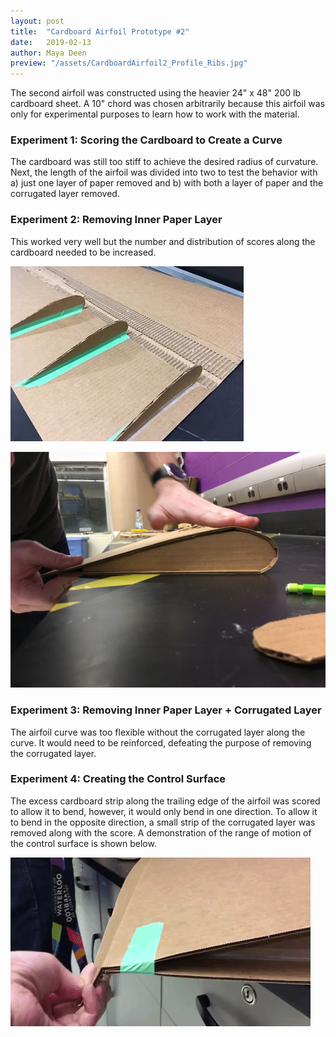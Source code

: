 ```yaml
---
layout: post
title:  "Cardboard Airfoil Prototype #2"
date:   2019-02-13
author: Maya Deen
preview: "/assets/CardboardAirfoil2_Profile_Ribs.jpg"
---
```


The second airfoil was constructed using the heavier 24" x 48" 200 lb cardboard sheet. A 10" chord was chosen arbitrarily because this airfoil was only for experimental purposes to learn how to work with the material.

### Experiment 1: Scoring the Cardboard to Create a Curve
The cardboard was still too stiff to achieve the desired radius of curvature. Next, the length of the airfoil was divided into two to test the behavior with a) just one layer of paper removed and b) with both a layer of paper and the corrugated layer removed.

### Experiment 2: Removing Inner Paper Layer
This worked very well but the number and distribution of scores along the cardboard needed to be increased.

![Cardboard airfoil opened to show ribs, scoring and removed paper](/assets/CardboardAirfoil2_Ribs.jpg)

![Experiment 2: Profile of the airfoil with a layer of paper removed around the main curve](/assets/CardboardAirfoil2_Profile_Ribs.jpg)

### Experiment 3: Removing Inner Paper Layer + Corrugated Layer
The airfoil curve was too flexible without the corrugated layer along the curve. It would need to be reinforced, defeating the purpose of removing the corrugated layer.

### Experiment 4: Creating the Control Surface
The excess cardboard strip along the trailing edge of the airfoil was scored to allow it to bend, however, it would only bend in one direction. To allow it to bend in the opposite direction, a small strip of the corrugated layer was removed along with the score. A demonstration of the range of motion of the control surface is shown below.

![Gif of cardboard airfoil control surface demonstrating the range of motion](/assets/Airfoil2ControlSurface.gif)
